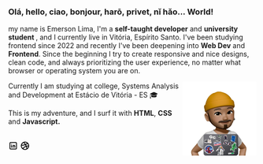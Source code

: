 <h3>Olá, hello, ciao, bonjour, harō, privet, nǐ hǎo... World!</h3>

my name is Emerson Lima, I'm a <strong>self-taught developer</strong>  and  <strong>university student </strong>, and I currently live in Vitória, Espírito Santo. I've been studying frontend since 2022 and recently I've been deepening into <strong>Web Dev</strong> and <strong>Frontend</strong>. Since the beginning I try to create responsive and nice designs, clean code, and always prioritizing the user experience, no matter what browser or operating system you are on. 

<img align="right" alt="Emerson, avatar atrás do laptop" src="./thats me.png" width="150">

Currently I am studying at college, Systems Analysis and Development at Estácio de Vitória - ES 🎓

This is my adventure, and I surf it with <strong>HTML</strong>, <strong>CSS</strong> and <strong>Javascript.</strong><br><br>

<p align="left">
  <a target="_blank" href="https://www.linkedin.com/in/emerson-lima-94247822b/" title="LinkedIn">
  <img alt="LinkedIn's Logo" height="20" src="./brand-linkedin.png"></a>
  <a target="_blank" href="https://dribbble.com/dimilims" title="dribbble">
  <img alt="VSCO Logo" height="20" src="./brand-dribbble.png"></p>

